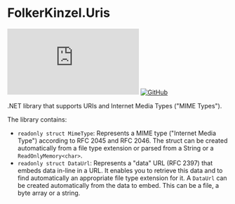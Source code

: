 # FolkerKinzel.Uris
[![NuGet](https://img.shields.io/nuget/v/FolkerKinzel.Uris)](https://www.nuget.org/packages/FolkerKinzel.Uris/)
[![GitHub](https://img.shields.io/github/license/FolkerKinzel/Uris)](https://github.com/FolkerKinzel/Uris/blob/master/LICENSE)

.NET library that supports URIs and Internet Media Types ("MIME Types").

The library contains:
* `readonly struct MimeType`: Represents a MIME type ("Internet Media Type") according 
to RFC 2045 and RFC 2046. The struct can be created automatically from a file type extension or parsed from a String or a `ReadOnlyMemory<char>`.
* `readonly struct DataUrl`: Represents a "data" URL (RFC 2397) that embeds data in-line in a URL. It enables you to retrieve this data and to find automatically an appropriate file type extension for it. A `DataUrl` can be created automatically from the data to embed. This can be a file, a byte array or a string. 


